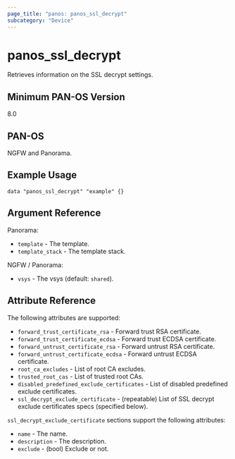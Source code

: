 ```yaml
---
page_title: "panos: panos_ssl_decrypt"
subcategory: "Device"
---
```


# panos_ssl_decrypt

Retrieves information on the SSL decrypt settings.


## Minimum PAN-OS Version

8.0


## PAN-OS

NGFW and Panorama.


## Example Usage

```hcl
data "panos_ssl_decrypt" "example" {}
```


## Argument Reference

Panorama:

* `template` - The template.
* `template_stack` - The template stack.


NGFW / Panorama:

* `vsys` - The vsys (default: `shared`).


## Attribute Reference

The following attributes are supported:

* `forward_trust_certificate_rsa` - Forward trust RSA certificate.
* `forward_trust_certificate_ecdsa` - Forward trust ECDSA certificate.
* `forward_untrust_certificate_rsa` - Forward untrust RSA certificate.
* `forward_untrust_certificate_ecdsa` - Forward untrust ECDSA certificate.
* `root_ca_excludes` - List of root CA excludes.
* `trusted_root_cas` - List of trusted root CAs.
* `disabled_predefined_exclude_certificates` - List of disabled predefined
  exclude certificates.
* `ssl_decrypt_exclude_certificate` - (repeatable) List of SSL decrypt exclude
  certificates specs (specified below).


`ssl_decrypt_exclude_certificate` sections support the following attributes:

* `name` - The name.
* `description` - The description.
* `exclude` - (bool) Exclude or not.
